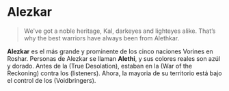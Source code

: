 # Alezkar
> We've got a noble heritage, Kal, darkeyes and lighteyes alike. That’s why the best warriors have always been from Alethkar.

**Alezkar** es el más grande y prominente de los cinco naciones Vorines en Roshar. Personas de Alezkar se llaman **Alethi**, y sus colores reales son azúl y dorado. Antes de la (True Desolation), estaban en la (War of the Reckoning) contra los (listeners). Ahora, la mayoria de su territorio está bajo el control de los (Voidbringers). 

